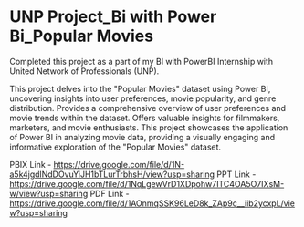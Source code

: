 # UNP Project_Bi with Power Bi_Popular Movies

Completed this project as a part of my BI with PowerBI Internship with United Network of Professionals (UNP).

This project delves into the "Popular Movies" dataset using Power BI, uncovering insights into user preferences, movie popularity, and genre distribution.
Provides a comprehensive overview of user preferences and movie trends within the dataset.
Offers valuable insights for filmmakers, marketers, and movie enthusiasts.
This project showcases the application of Power BI in analyzing movie data, providing a visually engaging and informative exploration of the "Popular Movies" dataset.


PBIX Link - https://drive.google.com/file/d/1N-a5k4jgdlNdDOvuYiJH1bTLurTrbhsH/view?usp=sharing
 PPT Link - https://drive.google.com/file/d/1NqLgewVrD1XDpohw7ITC4OA5O7IXsM-w/view?usp=sharing
 PDF Link - https://drive.google.com/file/d/1AOnmqSSK96LeD8k_ZAp9c__iib2ycxpL/view?usp=sharing

